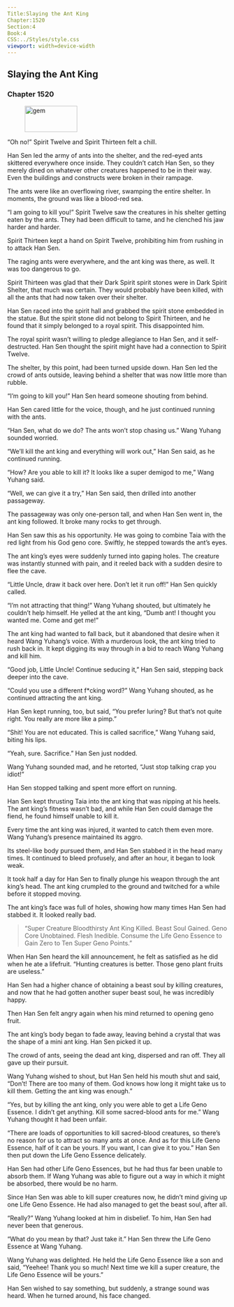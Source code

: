 ```yaml
---
Title:Slaying the Ant King 
Chapter:1520 
Section:4 
Book:4 
CSS:../Styles/style.css 
viewport: width=device-width
---
```

  
## Slaying the Ant King
### Chapter 1520
  
<figure>
	<img src="../Images/gem.gif" alt="gem" id="gem" width="120" height="60" />
</figure>
  

  
“Oh no!” Spirit Twelve and Spirit Thirteen felt a chill.

Han Sen led the army of ants into the shelter, and the red-eyed ants skittered everywhere once inside. They couldn’t catch Han Sen, so they merely dined on whatever other creatures happened to be in their way. Even the buildings and constructs were broken in their rampage.

The ants were like an overflowing river, swamping the entire shelter. In moments, the ground was like a blood-red sea.

“I am going to kill you!” Spirit Twelve saw the creatures in his shelter getting eaten by the ants. They had been difficult to tame, and he clenched his jaw harder and harder.

Spirit Thirteen kept a hand on Spirit Twelve, prohibiting him from rushing in to attack Han Sen.

The raging ants were everywhere, and the ant king was there, as well. It was too dangerous to go.

Spirit Thirteen was glad that their Dark Spirit spirit stones were in Dark Spirit Shelter, that much was certain. They would probably have been killed, with all the ants that had now taken over their shelter.

Han Sen raced into the spirit hall and grabbed the spirit stone embedded in the statue. But the spirit stone did not belong to Spirit Thirteen, and he found that it simply belonged to a royal spirit. This disappointed him.

The royal spirit wasn’t willing to pledge allegiance to Han Sen, and it self-destructed. Han Sen thought the spirit might have had a connection to Spirit Twelve.

The shelter, by this point, had been turned upside down. Han Sen led the crowd of ants outside, leaving behind a shelter that was now little more than rubble.

“I’m going to kill you!” Han Sen heard someone shouting from behind.

Han Sen cared little for the voice, though, and he just continued running with the ants.

“Han Sen, what do we do? The ants won’t stop chasing us.” Wang Yuhang sounded worried.

“We’ll kill the ant king and everything will work out,” Han Sen said, as he continued running.

“How? Are you able to kill it? It looks like a super demigod to me,” Wang Yuhang said.

“Well, we can give it a try,” Han Sen said, then drilled into another passageway.

The passageway was only one-person tall, and when Han Sen went in, the ant king followed. It broke many rocks to get through.

Han Sen saw this as his opportunity. He was going to combine Taia with the red light from his God geno core. Swiftly, he stepped towards the ant’s eyes.

The ant king’s eyes were suddenly turned into gaping holes. The creature was instantly stunned with pain, and it reeled back with a sudden desire to flee the cave.

“Little Uncle, draw it back over here. Don’t let it run off!” Han Sen quickly called.

“I’m not attracting that thing!” Wang Yuhang shouted, but ultimately he couldn’t help himself. He yelled at the ant king, “Dumb ant! I thought you wanted me. Come and get me!”

The ant king had wanted to fall back, but it abandoned that desire when it heard Wang Yuhang’s voice. With a murderous look, the ant king tried to rush back in. It kept digging its way through in a bid to reach Wang Yuhang and kill him.

“Good job, Little Uncle! Continue seducing it,” Han Sen said, stepping back deeper into the cave.

“Could you use a different f*cking word?” Wang Yuhang shouted, as he continued attracting the ant king.

Han Sen kept running, too, but said, “You prefer luring? But that’s not quite right. You really are more like a pimp.”

“Shit! You are not educated. This is called sacrifice,” Wang Yuhang said, biting his lips.

“Yeah, sure. Sacrifice.” Han Sen just nodded.

Wang Yuhang sounded mad, and he retorted, “Just stop talking crap you idiot!”

Han Sen stopped talking and spent more effort on running.

Han Sen kept thrusting Taia into the ant king that was nipping at his heels. The ant king’s fitness wasn’t bad, and while Han Sen could damage the fiend, he found himself unable to kill it.

Every time the ant king was injured, it wanted to catch them even more. Wang Yuhang’s presence maintained its aggro.

Its steel-like body pursued them, and Han Sen stabbed it in the head many times. It continued to bleed profusely, and after an hour, it began to look weak.

It took half a day for Han Sen to finally plunge his weapon through the ant king’s head. The ant king crumpled to the ground and twitched for a while before it stopped moving.

The ant king’s face was full of holes, showing how many times Han Sen had stabbed it. It looked really bad.

> “Super Creature Bloodthirsty Ant King Killed. Beast Soul Gained. Geno Core Unobtained. Flesh Inedible. Consume the Life Geno Essence to Gain Zero to Ten Super Geno Points.”

When Han Sen heard the kill announcement, he felt as satisfied as he did when he ate a lifefruit. “Hunting creatures is better. Those geno plant fruits are useless.”

Han Sen had a higher chance of obtaining a beast soul by killing creatures, and now that he had gotten another super beast soul, he was incredibly happy.

Then Han Sen felt angry again when his mind returned to opening geno fruit.

The ant king’s body began to fade away, leaving behind a crystal that was the shape of a mini ant king. Han Sen picked it up.

The crowd of ants, seeing the dead ant king, dispersed and ran off. They all gave up their pursuit.

Wang Yuhang wished to shout, but Han Sen held his mouth shut and said, “Don’t! There are too many of them. God knows how long it might take us to kill them. Getting the ant king was enough.”

“Yes, but by killing the ant king, only you were able to get a Life Geno Essence. I didn’t get anything. Kill some sacred-blood ants for me.” Wang Yuhang thought it had been unfair.

“There are loads of opportunities to kill sacred-blood creatures, so there’s no reason for us to attract so many ants at once. And as for this Life Geno Essence, half of it can be yours. If you want, I can give it to you.” Han Sen then put down the Life Geno Essence delicately.

Han Sen had other Life Geno Essences, but he had thus far been unable to absorb them. If Wang Yuhang was able to figure out a way in which it might be absorbed, there would be no harm.

Since Han Sen was able to kill super creatures now, he didn’t mind giving up one Life Geno Essence. He had also managed to get the beast soul, after all.

“Really?” Wang Yuhang looked at him in disbelief. To him, Han Sen had never been that generous.

“What do you mean by that? Just take it.” Han Sen threw the Life Geno Essence at Wang Yuhang.

Wang Yuhang was delighted. He held the Life Geno Essence like a son and said, “Yeehee! Thank you so much! Next time we kill a super creature, the Life Geno Essence will be yours.”

Han Sen wished to say something, but suddenly, a strange sound was heard. When he turned around, his face changed.